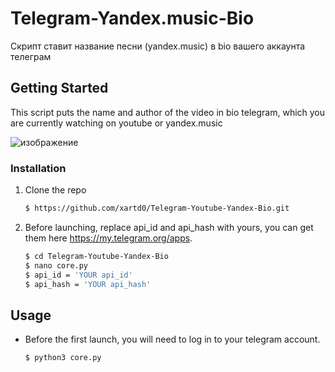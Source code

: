 # Telegram-Yandex.music-Bio
Скрипт ставит название песни (yandex.music) в bio вашего аккаунта телеграм


## Getting Started

This script puts the name and author of the video in bio telegram, which you are currently watching on youtube or yandex.music

![изображение](https://user-images.githubusercontent.com/43171120/180196802-77b66b89-6b94-4a19-b10d-49168906a458.png)


### Installation

1. Clone the repo

   ```bash
   $ https://github.com/xartd0/Telegram-Youtube-Yandex-Bio.git
   ```
2. Before launching, replace api_id and api_hash with yours, you can get them here https://my.telegram.org/apps.

   ```bash
   $ cd Telegram-Youtube-Yandex-Bio
   $ nano core.py
   $ api_id = 'YOUR api_id'
   $ api_hash = 'YOUR api_hash'
   ```

## Usage

* Before the first launch, you will need to log in to your telegram account.

   ```bash
   $ python3 core.py
   ```
